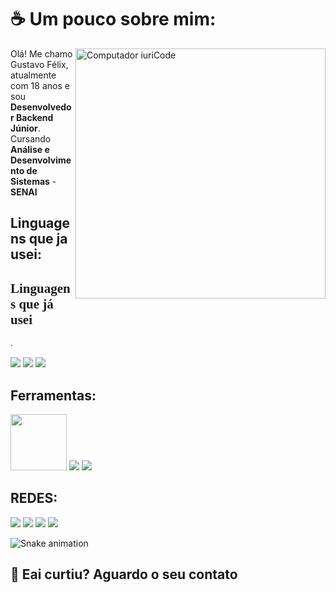 # ☕ Um pouco sobre mim:

<img src="https://raw.githubusercontent.com/MicaelliMedeiros/micaellimedeiros/master/image/computer-illustration.png" min-width="400px" max-width="400px" width="400px" align="right" alt="Computador iuriCode">

<p align="left"> 
  Olá! Me chamo Gustavo Félix, atualmente com 18 anos e sou <strong> Desenvolvedor Backend Júnior</strong>.<br>
  Cursando <strong>Análise e Desenvolvimento de Sistemas</strong> - <strong>SENAI</strong>
</p>


## Linguagens que ja usei:
<font face="Poppins"><h2>Linguagens que já usei</h2>.</font>
<div>
  <img src="https://img.shields.io/badge/Java-ED8B00?style=for-the-badge&logo=openjdk&logoColor=white" target="_blank">
  <img src="https://img.shields.io/badge/C%23-239120?style=for-the-badge&logo=c-sharp&logoColor=white" target="_blank">
  <img src="https://img.shields.io/badge/Python-14354C?style=for-the-badge&logo=python&logoColor=white" target="_blank">
</div>
<div>
  <h2> Ferramentas:</h2>
  <img src="https://img.shields.io/badge/-Spring-6DB33F?style=flat-square&logo=spring&logoColor=white" max-width="90px" width="90px">
  <img src="https://img.shields.io/badge/Docker-2496ED?style=for-the-badge&logo=docker&logoColor=white" target="_blank">
  <img src="https://img.shields.io/badge/Podman-892CA0?style=for-the-badge&logo=podman&logoColor=white" target="_blank">

<div> 
  <h2>REDES:</h2>
  <a href="https://www.youtube.com/c/Pheliquizツ" target="_blank"><img src="https://img.shields.io/badge/YouTube-FF0000?style=for-the-badge&logo=youtube&logoColor=white" target="_blank"></a>
  <a href="https://www.instagram.com/sansao_project/" target="_blank"><img src="https://img.shields.io/badge/-Instagram-%23E4405F?style=for-the-badge&logo=instagram&logoColor=white" target="_blank"></a>
 	<a href="https://www.linkedin.com/in/printfelix/" target="_blank"><img src="https://img.shields.io/badge/LinkedIn-0077B5?style=for-the-badge&logo=linkedin&logoColor=white" target="_blank"></a>
  <a href="https://api.whatsapp.com/send?phone=5511977760315" target="_blank"><img src="https://img.shields.io/badge/WhatsApp-25D366?style=for-the-badge&logo=whatsapp&logoColor=white" target="_blank"></a>

![Snake animation](https://github.com/SrGambiarra/SrGambiarra/blob/output/github-contribution-grid-snake.svg)
</div>


## 🥳 Eai curtiu? Aguardo o seu contato
